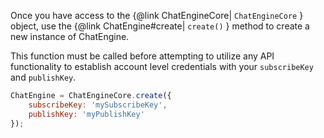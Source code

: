 Once you have access to the {@link ChatEngineCore| ```ChatEngineCore``` } object, use the {@link ChatEngine#create| ```create()``` } method to create a new instance of ChatEngine.

This function must be called before attempting to utilize any API functionality to establish account level credentials with your ```subscribeKey``` and ```publishKey```.

```js
ChatEngine = ChatEngineCore.create({
    subscribeKey: 'mySubscribeKey',
    publishKey: 'myPublishKey'
});
```
